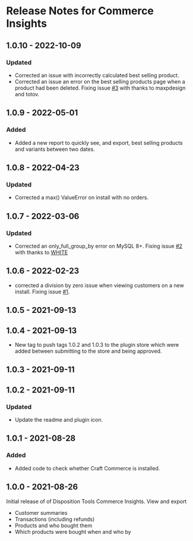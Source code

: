 # Release Notes for Commerce Insights


## 1.0.10 - 2022-10-09

### Updated
- Corrected an issue with incorrectly calculated best selling product.
- Corrected an issue an error on the best selling products page when a product had been deleted. Fixing issue [#3](https://github.com/dispositiontools/craft-commerceinsights/issues/3) with thanks to maxpdesign and totov.

## 1.0.9 - 2022-05-01

### Added
- Added a new report to quickly see, and export, best selling products and variants between two dates.

## 1.0.8 - 2022-04-23

### Updated
- Corrected a max() ValueError on install with no orders.

## 1.0.7 - 2022-03-06

### Updated
- Corrected an only_full_group_by error on MySQL 8+. Fixing issue [#2](https://github.com/dispositiontools/craft-commerceinsights/issues/2) with thanks to [WHITE](https://github.com/WHITE-developer)

## 1.0.6 - 2022-02-23
- corrected a division by zero issue when viewing customers on a new install. Fixing issue [#1](https://github.com/dispositiontools/craft-commerceinsights/issues/1).

## 1.0.5 - 2021-09-13

## 1.0.4 - 2021-09-13
 - New tag to push tags 1.0.2 and 1.0.3 to the plugin store which were added between submitting to the store and being approved.

## 1.0.3 - 2021-09-11

## 1.0.2 - 2021-09-11

### Updated
- Update the readme and plugin icon.

## 1.0.1 - 2021-08-28

### Added
- Added code to check whether Craft Commerce is installed.

## 1.0.0 - 2021-08-26
Initial release of of Disposition Tools Commerce Insights.
View and export
- Customer summaries
- Transactions (including refunds)
- Products and who bought them
- Which products were bought when and who by

